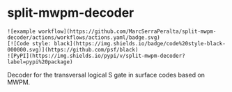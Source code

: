 # split-mwpm-decoder

```
![example workflow](https://github.com/MarcSerraPeralta/split-mwpm-decoder/actions/workflows/actions.yaml/badge.svg)
[![Code style: black](https://img.shields.io/badge/code%20style-black-000000.svg)](https://github.com/psf/black)
![PyPI](https://img.shields.io/pypi/v/split-mwpm-decoder?label=pypi%20package)
```

Decoder for the transversal logical S gate in surface codes based on MWPM.
